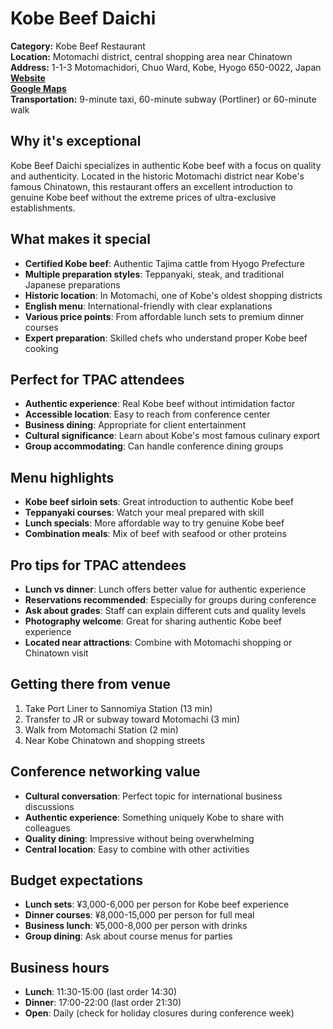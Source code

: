 # Kobe Beef Daichi

**Category:** Kobe Beef Restaurant  
**Location:** Motomachi district, central shopping area near Chinatown  
**Address:** 1-1-3 Motomachidori, Chuo Ward, Kobe, Hyogo 650-0022, Japan  
**[Website](https://www.koubegyuu.com/daichi/)**  
**[Google Maps](https://maps.app.goo.gl/g2GA6aDbvK8CUmrJA)**  
**Transportation:** 9-minute taxi, 60-minute subway (Portliner) or 60-minute walk 

## Why it's exceptional

Kobe Beef Daichi specializes in authentic Kobe beef with a focus on quality and authenticity. Located in the historic Motomachi district near Kobe's famous Chinatown, this restaurant offers an excellent introduction to genuine Kobe beef without the extreme prices of ultra-exclusive establishments.

## What makes it special

- **Certified Kobe beef**: Authentic Tajima cattle from Hyogo Prefecture
- **Multiple preparation styles**: Teppanyaki, steak, and traditional Japanese preparations
- **Historic location**: In Motomachi, one of Kobe's oldest shopping districts
- **English menu**: International-friendly with clear explanations
- **Various price points**: From affordable lunch sets to premium dinner courses
- **Expert preparation**: Skilled chefs who understand proper Kobe beef cooking

## Perfect for TPAC attendees

- **Authentic experience**: Real Kobe beef without intimidation factor
- **Accessible location**: Easy to reach from conference center
- **Business dining**: Appropriate for client entertainment
- **Cultural significance**: Learn about Kobe's most famous culinary export
- **Group accommodating**: Can handle conference dining groups

## Menu highlights

- **Kobe beef sirloin sets**: Great introduction to authentic Kobe beef
- **Teppanyaki courses**: Watch your meal prepared with skill
- **Lunch specials**: More affordable way to try genuine Kobe beef
- **Combination meals**: Mix of beef with seafood or other proteins

## Pro tips for TPAC attendees

- **Lunch vs dinner**: Lunch offers better value for authentic experience
- **Reservations recommended**: Especially for groups during conference
- **Ask about grades**: Staff can explain different cuts and quality levels
- **Photography welcome**: Great for sharing authentic Kobe beef experience
- **Located near attractions**: Combine with Motomachi shopping or Chinatown visit

## Getting there from venue

1. Take Port Liner to Sannomiya Station (13 min)
2. Transfer to JR or subway toward Motomachi (3 min)
3. Walk from Motomachi Station (2 min)
4. Near Kobe Chinatown and shopping streets

## Conference networking value

- **Cultural conversation**: Perfect topic for international business discussions
- **Authentic experience**: Something uniquely Kobe to share with colleagues
- **Quality dining**: Impressive without being overwhelming
- **Central location**: Easy to combine with other activities

## Budget expectations

- **Lunch sets**: ¥3,000-6,000 per person for Kobe beef experience
- **Dinner courses**: ¥8,000-15,000 per person for full meal
- **Business lunch**: ¥5,000-8,000 per person with drinks
- **Group dining**: Ask about course menus for parties

## Business hours

- **Lunch**: 11:30-15:00 (last order 14:30)
- **Dinner**: 17:00-22:00 (last order 21:30)
- **Open**: Daily (check for holiday closures during conference week)
